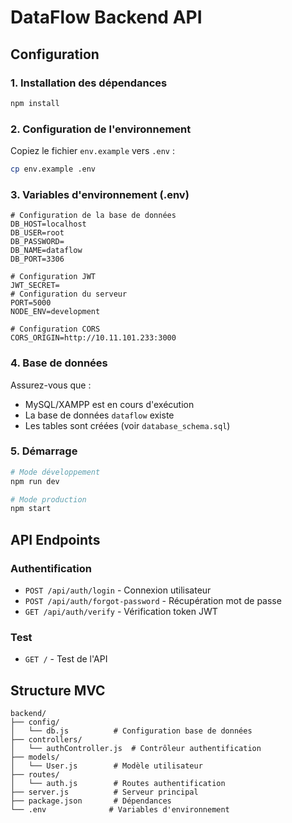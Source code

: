 # DataFlow Backend API

## Configuration

### 1. Installation des dépendances
```bash
npm install
```

### 2. Configuration de l'environnement
Copiez le fichier `env.example` vers `.env` :
```bash
cp env.example .env
```

### 3. Variables d'environnement (.env)
```env
# Configuration de la base de données
DB_HOST=localhost
DB_USER=root
DB_PASSWORD=
DB_NAME=dataflow
DB_PORT=3306

# Configuration JWT
JWT_SECRET=
# Configuration du serveur
PORT=5000
NODE_ENV=development

# Configuration CORS
CORS_ORIGIN=http://10.11.101.233:3000
```

### 4. Base de données
Assurez-vous que :
- MySQL/XAMPP est en cours d'exécution
- La base de données `dataflow` existe
- Les tables sont créées (voir `database_schema.sql`)

### 5. Démarrage
```bash
# Mode développement
npm run dev

# Mode production
npm start
```

## API Endpoints

### Authentification
- `POST /api/auth/login` - Connexion utilisateur
- `POST /api/auth/forgot-password` - Récupération mot de passe
- `GET /api/auth/verify` - Vérification token JWT

### Test
- `GET /` - Test de l'API

## Structure MVC
```
backend/
├── config/
│   └── db.js          # Configuration base de données
├── controllers/
│   └── authController.js  # Contrôleur authentification
├── models/
│   └── User.js        # Modèle utilisateur
├── routes/
│   └── auth.js        # Routes authentification
├── server.js          # Serveur principal
├── package.json       # Dépendances
└── .env              # Variables d'environnement
```




